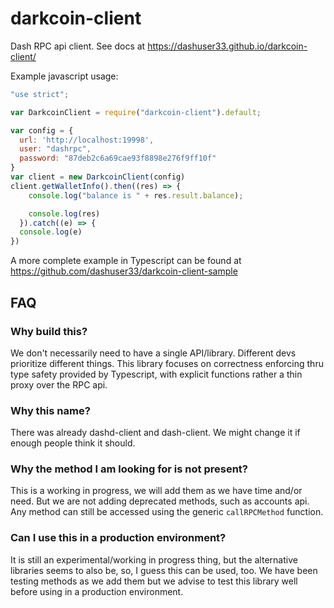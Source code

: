 # darkcoin-client

Dash RPC api client. See docs at https://dashuser33.github.io/darkcoin-client/


Example javascript usage:

```javascript
"use strict";

var DarkcoinClient = require("darkcoin-client").default;

var config = {
  url: 'http://localhost:19998',
  user: "dashrpc",
  password: "87deb2c6a69cae93f8898e276f9ff10f"
}
var client = new DarkcoinClient(config)
client.getWalletInfo().then((res) => {
    console.log("balance is " + res.result.balance);

    console.log(res)
  }).catch((e) => {
  console.log(e)
})

```

A more complete example in Typescript can be found at https://github.com/dashuser33/darkcoin-client-sample

## FAQ

### Why build this?

We don't necessarily need to have a single API/library. Different devs prioritize different things. This library focuses on correctness enforcing thru type safety provided by Typescript, with explicit functions rather a thin proxy over the RPC api.

### Why this name?

There was already dashd-client and dash-client. We might change it if enough people think it should.

### Why the method I am looking for is not present?

This is a working in progress, we will add them as we have time and/or need. But we are not adding deprecated methods, such as accounts api. Any method can still be accessed using the generic `callRPCMethod` function.

### Can I use this in a production environment?

It is still an experimental/working in progress thing, but the alternative libraries seems to also be, so, I guess this can be used, too. We have been testing methods as we add them but we advise to test this library well before using in a production environment.

